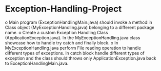 # Exception-Handling-Project

o	Main program (ExceptionHandlingMain.java) should invoke a method in Class object (MyExceptionHandling.java) belonging to a different package name.
o	Create a custom Exception Handling Class (ApplicationException.java). In the MyExceptionHandling.java class showcase how to handle try catch and finally block.
o	In MyExceptionHandling.java perform File reading operation to handle different types of exceptions. In catch block handle different types of exception and the class should throws only ApplicationException.java back to ExceptionHandlingMain.java.
